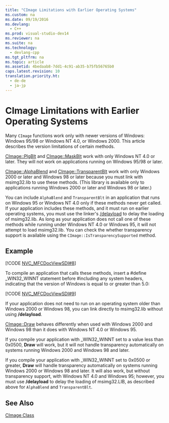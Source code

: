 ```yaml
---
title: "CImage Limitations with Earlier Operating Systems"
ms.custom: na
ms.date: 09/19/2016
ms.devlang: 
  - C++
ms.prod: visual-studio-dev14
ms.reviewer: na
ms.suite: na
ms.technology: 
  - devlang-cpp
ms.tgt_pltfrm: na
ms.topic: article
ms.assetid: 4bedaab8-7dd1-4c91-ab35-b75fb56765b0
caps.latest.revision: 10
translation.priority.ht: 
  - de-de
  - ja-jp
---
```

# CImage Limitations with Earlier Operating Systems
Many `CImage` functions work only with newer versions of Windows: Windows 95/98 or Windows NT 4.0, or Windows 2000. This article describes the version limitations of certain methods.  
  
 [CImage::PlgBlt](../vs140/CImage--PlgBlt.md) and [CImage::MaskBlt](../vs140/CImage--MaskBlt.md) work with only Windows NT 4.0 or later. They will not work on applications running on Windows 95/98 or later.  
  
 [CImage::AlphaBlend](../vs140/CImage--AlphaBlend.md) and [CImage::TransparentBlt](../vs140/CImage--TransparentBlt.md) work with only Windows 2000 or later and Windows 98 or later because you must link with msimg32.lib to use these methods. (This library is available only to applications running Windows 2000 or later and Windows 98 or later.)  
  
 You can include `AlphaBlend` and `TransparentBlt` in an application that runs on Windows 95 or Windows NT 4.0 only if these methods never get called. If your application includes these methods, and it must run on earlier operating systems, you must use the linker's [/delayload](../vs140/-DELAYLOAD--Delay-Load-Import-.md) to delay the loading of msimg32.lib. As long as your application does not call one of these methods while running under Windows NT 4.0 or Windows 95, it will not attempt to load msimg32.lib. You can check the whether transparency support is available using the `CImage::IsTransparencySupported` method.  
  
## Example  
 [!CODE [NVC_MFCDocViewSDI#8](../CodeSnippet/VS_Snippets_Cpp/NVC_MFCDocViewSDI#8)]  
  
 To compile an application that calls these methods, insert a #define _WIN32_WINNT statement before #including any system headers, indicating that the version of Windows is equal to or greater than 5.0:  
  
 [!CODE [NVC_MFCDocViewSDI#9](../CodeSnippet/VS_Snippets_Cpp/NVC_MFCDocViewSDI#9)]  
  
 If your application does not need to run on an operating system older than Windows 2000 or Windows 98, you can link directly to msimg32.lib without using **/delayload**.  
  
 [CImage::Draw](../vs140/CImage--Draw.md) behaves differently when used with Windows 2000 and Windows 98 than it does with Windows NT 4.0 or Windows 95.  
  
 If you compile your application with _WIN32_WINNT set to a value less than 0x0500, **Draw** will work, but it will not handle transparency automatically on systems running Windows 2000 and Windows 98 and later.  
  
 If you compile your application with _WIN32_WINNT set to 0x0500 or greater, **Draw** will handle transparency automatically on systems running Windows 2000 or Windows 98 and later. It will also work, but without transparency support, with Windows NT 4.0 and Windows 95; however, you must use **/delayload** to delay the loading of msimg32.LIB, as described above for `AlphaBlend` and `TransparentBlt`.  
  
## See Also  
 [CImage Class](../vs140/CImage-Class.md)